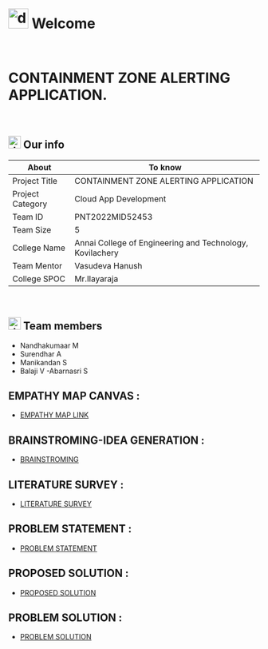 # <img src="https://user-images.githubusercontent.com/99788851/194714225-20b1436e-cc0e-4972-8ab1-1d6cc0abf3f3.png" alt="drawing" width="40"/> Welcome
&emsp;

# CONTAINMENT ZONE ALERTING APPLICATION.


&emsp;

## <img src="https://user-images.githubusercontent.com/99788851/194714826-a05deae0-6d33-449d-a1e8-a126f30e1b4f.png" alt="drawing" width="25"/> Our info

| About | To know |
| --- | --- |
| Project Title | CONTAINMENT ZONE ALERTING APPLICATION |
| Project Category |Cloud App Development &emsp; |
| Team ID |PNT2022MID52453 &emsp; |
| Team Size |5 &emsp; |
| College Name |Annai College of Engineering and Technology, Kovilachery &emsp; |
| Team Mentor |Vasudeva Hanush|
| College SPOC |Mr.Ilayaraja |

&emsp;


## <img src="https://user-images.githubusercontent.com/99788851/194715091-fd5a8ed2-641a-44e2-bb77-613e36c4ee00.png" alt="drawing" width="25"/> Team members
- Nandhakumaar M
- Surendhar A
- Manikandan S
- Balaji V
-Abarnasri S

## EMPATHY MAP CANVAS :

   - [EMPATHY MAP LINK](https://github.com/IBM-EPBL/IBM-Project-18351-1659683556/blob/main/Project%20Design%20%26%20Planning/Ideation%20Phase/Empathy%20Map.pdf)
   

## BRAINSTROMING-IDEA GENERATION :
   - [BRAINSTROMING](https://github.com/IBM-EPBL/IBM-Project-18351-1659683556/blob/main/Project%20Design%20%26%20Planning/Ideation%20Phase/Brain%20Stroming%26Idea%20Prioritization.pdf)
   
   
## LITERATURE SURVEY :
   - [LITERATURE SURVEY](https://github.com/IBM-EPBL/IBM-Project-18351-1659683556/blob/main/Project%20Design%20%26%20Planning/Ideation%20Phase/Literature%20Survey.pdf)
   
   
## PROBLEM STATEMENT :
   - [PROBLEM STATEMENT](https://github.com/IBM-EPBL/IBM-Project-18351-1659683556/blob/main/Project%20Design%20%26%20Planning/Ideation%20Phase/problem%20Statement.pdf)
   
## PROPOSED SOLUTION :
   - [PROPOSED SOLUTION](https://github.com/IBM-EPBL/IBM-Project-18351-1659683556/blob/main/Project%20Design%20%26%20Planning/Project%20Design%20Phase%201/PROPOSED%20SOLUTION.pdf)
   
## PROBLEM SOLUTION :
- [PROBLEM SOLUTION](https://github.com/IBM-EPBL/IBM-Project-18351-1659683556/blob/main/Project%20Design%20%26%20Planning/Project%20Design%20Phase%201/PROBLEM%20SOLUTION%20FIT.pdf)







